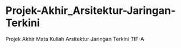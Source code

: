 # Projek-Akhir_Arsitektur-Jaringan-Terkini
Projek Akhir Mata Kuliah Arsitektur Jaringan Terkini TIF-A
